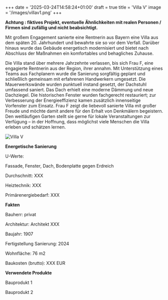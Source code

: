 +++
date = '2025-03-24T14:58:24+01:00'
draft = true
title = 'Villa V'
image = '/images/villav1.png'
+++


**Achtung : fiktives Projekt, eventuelle Ähnlichkeiten mit realen Personen / Firmen sind zufällig und nicht beabsichtigt.**


Mit großem Engagement sanierte eine Rentnerin aus Bayern eine Villa aus dem späten 20. Jahrhundert und bewahrte sie so vor dem Verfall. Darüber hinaus wurde das Gebäude energetisch modernisiert und bietet nach Abschluss der Maßnahmen ein komfortables und behagliches Zuhause.


Die Villa stand über mehrere Jahrzehnte verlassen, bis sich Frau F, eine engagierte Rentnerin aus der Region, ihrer annahm. Mit Unterstützung eines Teams aus Fachplanern wurde die Sanierung sorgfältig geplant und schließlich gemeinsam mit erfahrenen Handwerkern umgesetzt.
Die Mauerwerkswände wurden punktuell instand gesetzt, der Dachstuhl umfassend saniert. Das Dach erhielt eine moderne Dämmung und neue Dachziegel. Die historischen Fenster wurden fachgerecht restauriert; zur Verbesserung der Energieeffizienz kamen zusätzlich innenseitige Vorfenster zum Einsatz.
Frau F zeigt die liebevoll sanierte Villa mit großer Freude und möchte damit andere für den Erhalt von Denkmälern begeistern. Den weitläufigen Garten stellt sie gerne für lokale Veranstaltungen zur Verfügung – in der Hoffnung, dass möglichst viele Menschen die Villa erleben und schätzen lernen.


![Villa V](/images/villav2.jpg)


**Energetische Sanierung**

U-Werte: 

Fassade, Fenster, Dach, Bodenplatte gegen Erdreich

Durchschnitt: XXX

Heiztechnik: XXX

Primärenergiebedarf: XXX

**Fakten**

Bauherr: privat

Architektur: Architekt XXX

Baujahr: 1907

Fertigstellung Sanierung: 2024

Wohnfläche: 76 m2

Baukosten (brutto): XXX EUR




**Verwendete Produkte**

Bauprodukt 1

Bauprodukt 2


